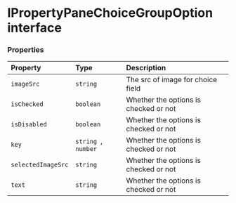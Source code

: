 # IPropertyPaneChoiceGroupOption interface










### Properties

| Property	   | Type	| Description|
|:-------------|:-------|:-----------|
|`imageSrc`      | `string` | The src of image for choice field |
|`isChecked`      | `boolean` | Whether the options is checked or not |
|`isDisabled`      | `boolean` | Whether the options is checked or not |
|`key`      | `string `,` number` | Whether the options is checked or not |
|`selectedImageSrc`      | `string` | Whether the options is checked or not |
|`text`      | `string` | Whether the options is checked or not |





